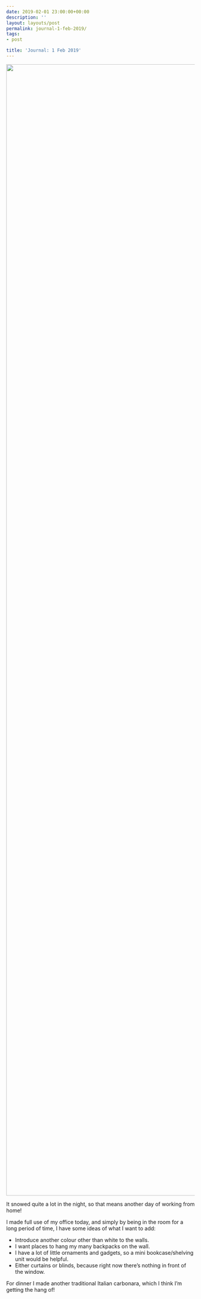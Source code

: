 ```yaml
---
date: 2019-02-01 23:00:00+00:00
description: ''
layout: layouts/post
permalink: journal-1-feb-2019/
tags:
- post

title: 'Journal: 1 Feb 2019'
---
```


<p><img loading="lazy" class="alignnone size-full wp-image-6794" src="https://cdn.chrishannah.me/images/2019/02/IMG_2428.png" width="4032" height="3024" srcset="https://cdn.chrishannah.me/images/2019/02/IMG_2428.png 4032w, https://cdn.chrishannah.me/images/2019/02/IMG_2428-300x225.png 300w, https://cdn.chrishannah.me/images/2019/02/IMG_2428-768x576.png 768w, https://cdn.chrishannah.me/images/2019/02/IMG_2428-1832x1374.png 1832w, https://cdn.chrishannah.me/images/2019/02/IMG_2428-1376x1032.png 1376w, https://cdn.chrishannah.me/images/2019/02/IMG_2428-1044x783.png 1044w, https://cdn.chrishannah.me/images/2019/02/IMG_2428-632x474.png 632w, https://cdn.chrishannah.me/images/2019/02/IMG_2428-536x402.png 536w" sizes="(max-width: 4032px) 100vw, 4032px" /></p>
<p>It snowed quite a lot in the night, so that means another day of working from home!</p>
<p>I made full use of my office today, and simply by being in the room for a long period of time, I have some ideas of what I want to add:</p>
<ul>
<li>Introduce another colour other than white to the walls.</li>
<li>I want places to hang my many backpacks on the wall.</li>
<li>I have a lot of little ornaments and gadgets, so a mini bookcase/shelving unit would be helpful.</li>
<li>Either curtains or blinds, because right now there’s nothing in front of the window.</li>
</ul>
<p>For dinner I made another traditional Italian carbonara, which I think I’m getting the hang of!</p>
